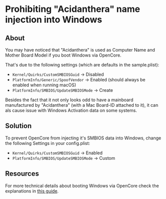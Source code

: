 # Prohibiting "Acidanthera" name injection into Windows

## About
You may have noticed that "Acidanthera" is used as Computer Name and Mother Board Model if you boot Windows via OpenCore.

That's due to the following settings (which are defaults in the sample.plist): 

- `Kernel/Quirks/CustomSMBIOSGuid` &rarr; Disabled
- `PlatformInfo/Generic/SpoofVendor` &rarr; Enabled (should always be enabled when running macOS)
- `PlatformInfo/SMBIOS/UpdateSMBIOSMode` &rarr; Create

Besides the fact that it not only looks odd to have a mainboard manufactured by "Acidanthera" (with a Mac Board-ID attached to it), it can als cause issue with Windows Activation data on some systems.

## Solution
To prevent OpenCore from injecting it's SMBIOS data into Windows, change the following Settings in your config.plist:

- `Kernel/Quirks/CustomSMBIOSGuid` → Enabled
- `PlatformInfo/SMBIOS/UpdateSMBIOSMode` &rarr; Custom

## Resources
For more technical details about booting Windows via OpenCore check the explanations in [this guide](https://chriswayg.gitbook.io/opencore-visual-beginners-guide/advanced-topics/multi-boot-options#detailed-technical-differences-of-the-four-options).
